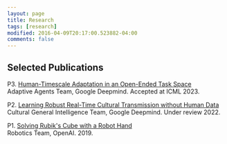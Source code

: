 ```yaml
---
layout: page
title: Research
tags: [research]
modified: 2016-04-09T20:17:00.523882-04:00
comments: false
---
```


## Selected Publications

P3. [Human-Timescale Adaptation in an Open-Ended Task Space](https://arxiv.org/pdf/2301.07608)<br/>
Adaptive Agents Team, Google Deepmind. Accepted at ICML 2023.

P2. [Learning Robust Real-Time Cultural Transmission without Human Data](https://arxiv.org/pdf/2203.00715)<br/>
Cultural General Intelligence Team, Google Deepmind. Under review 2022.

P1. [Solving Rubik's Cube with a Robot Hand](https://arxiv.org/pdf/1910.07113)<br/> 
Robotics Team, OpenAI. 2019.


<!-- ## Services

S5. Reviewer for ACL/EMNLP/ARR

S4. Toronto Women in Data Science Conference, <i>Invited Mentor</i>, 2019<br/>

S3. Google Go North Conference, <i>Invited Mentor</i>, 2017<br/>

S2. ECE Department Annual Graduate Students Conference, University of Toronto, <i>Organizer</i>, 2012<br/>

S1. Graduate Student Union, University of Toronto, <i>Student Representative</i>, 2012, 2013<br/>

## Invited Talks

T2. Toronto Women in Data Science Conference, <i>Invited Talk</i>, 2019<br/>
   
T1. Vector Institute Endless Summer School, <i>Invited Talk</i>, 2018<br/> -->
